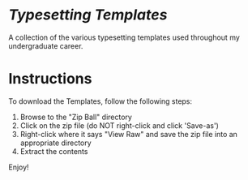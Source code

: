 *Typesetting Templates*
================================

A collection of the various typesetting templates used throughout my undergraduate career.

Instructions
================================
To download the Templates, follow the following steps:

1. Browse to the "Zip Ball" directory
2. Click on the zip file (do NOT right-click and click 'Save-as')
3. Right-click where it says "View Raw" and save the zip file into an appropriate directory
4. Extract the contents 

Enjoy!
